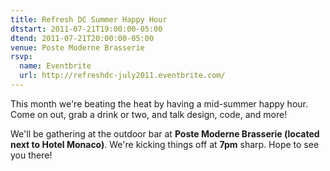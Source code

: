 ```yaml
---
title: Refresh DC Summer Happy Hour
dtstart: 2011-07-21T19:00:00-05:00
dtend: 2011-07-21T20:00:00-05:00
venue: Poste Moderne Brasserie
rsvp:
  name: Eventbrite
  url: http://refreshdc-july2011.eventbrite.com/
---
```


This month we're beating the heat by having a mid-summer happy hour. Come on out, grab a drink or two, and talk design, code, and more!

We'll be gathering at the outdoor bar at **Poste Moderne Brasserie (located next to Hotel Monaco)**. We're kicking things off at **7pm** sharp. Hope to see you there!